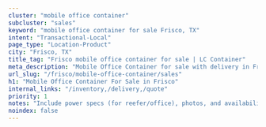 ```yaml
---
cluster: "mobile office container"
subcluster: "sales"
keyword: "mobile office container for sale Frisco, TX"
intent: "Transactional-Local"
page_type: "Location-Product"
city: "Frisco, TX"
title_tag: "Frisco mobile office container for sale | LC Container"
meta_description: "Mobile Office Container for sale with delivery in Frisco, TX. LC Container — local Since 2003. Get pricing today."
url_slug: "/frisco/mobile-office-container/sales"
h1: "Mobile Office Container For Sale in Frisco"
internal_links: "/inventory,/delivery,/quote"
priority: 1
notes: "Include power specs (for reefer/office), photos, and availability."
noindex: false
---
```


<!-- TODO: Add unique city/inventory copy, images, and internal links here. -->
